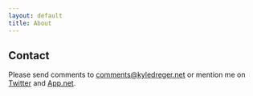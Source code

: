 ```yaml
---
layout: default
title: About
---
```

## Contact
Please send comments to [comments@kyledreger.net](mailto:comments@kyledreger.net) or mention me on [Twitter](http://twitter.com/kyledreger) and [App.net](http://alpha.app.net/kyledreger).
